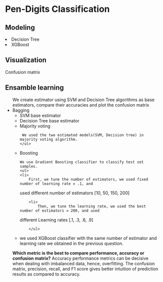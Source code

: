 <h1>Pen-Digits Classification</h1>

<h2>Modeling</h2>
<li>
Decision Tree
<li>
XGBoost

<h2>Visualization</h2>
Confusion matrix


<h2>Ensamble learning</h2>
<ul>
We create estimator using SVM and Decision Tree algorithms as base estimators,
compare their accuracies and plot the confusion matrix
<li>
Bagging
<ul>
    <li>
      SVM base estimator
    <li>
    Decision Tree base estimator
    <li>
    Majority voting
        
     We used the two estimated models(SVM, Decision tree) in majority voting algorithm.
    </ul>
    
<li>
Boosting
    
    We use Gradient Boosting classifier to classify test set samples.
    <ul>
    <li>
        First, we tune the number of estimators, we used fixed number of learning rate = .1, and
used different number of estimators [10, 50, 150, 200]
        
        <li>
            Then, we tune the learning rate, we used the best number of estimators = 200, and used
different Learning rates [.1, .3, .6, .9]

        </ul>
<li>we used XGBoost classifier with the same number of estimator
and learning rate we obtained in the previous question.
</ul>

<pr><b>Which metric is the best to compare performance, accuracy or confusion
matrix?</b>
Accuracy performance metrics can be decisive when dealing with imbalanced
data, hence, overfitting.
The confusion matrix, precision, recall, and F1 score gives better intuition of
prediction results as compared to accuracy.</pr>
